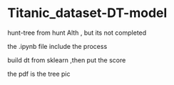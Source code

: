 # Titanic_dataset-DT-model

hunt-tree from hunt Alth , but its not completed

the .ipynb file include the process

build dt from sklearn ,then put the score 

the pdf is the tree pic
